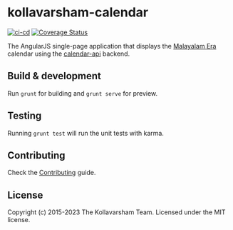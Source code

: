 # kollavarsham-calendar

[![ci-cd](https://github.com/kollavarsham/calendar/actions/workflows/ci.yml/badge.svg)](https://github.com/kollavarsham/calendar/actions/workflows/ci.yml) [![Coverage Status](https://coveralls.io/repos/github/kollavarsham/calendar/badge.svg?branch=main)](https://coveralls.io/github/kollavarsham/calendar?branch=main)

The AngularJS single-page application that displays the [Malayalam Era](https://en.wikipedia.org/wiki/Kollam_era) calendar using the [calendar-api](https://github.com/kollavarsham/calendar-api) backend.

## Build & development

Run `grunt` for building and `grunt serve` for preview.

## Testing

Running `grunt test` will run the unit tests with karma.

## Contributing
Check the [Contributing](CONTRIBUTING.md) guide.

## License
Copyright (c) 2015-2023 The Kollavarsham Team. Licensed under the MIT license.
